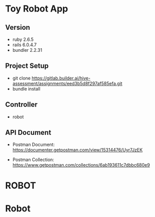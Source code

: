 # Toy Robot App


## Version

- ruby 2.6.5
- rails 6.0.4.7
- bundler 2.2.31


## Project Setup

- git clone https://gitlab.builder.ai/hive-assessment/assignments/eed3b5d8f297af585efa.git
- bundle install


## Controller

- robot

## API Document

- Postman Document: https://documenter.getpostman.com/view/15314476/Uyr7JzEK

- Postman Collection: https://www.getpostman.com/collections/6ab193611c7dbbc680e9
# ROBOT
# Robot
